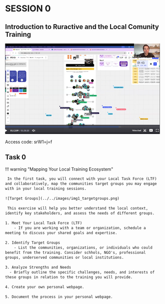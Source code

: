# SESSION 0

## Introduction to Ruractive and the Local Comunity Training

[![Session 0 - 18/02/2025](../../images/video00.png)](https://iaac.zoom.us/rec/share/BJv9UA2GaCJlG6SJ7Qf9G6tNYtz1Ii7p-kQaIhgtUn46cAeTHwSnnsmLi5bcXJak.ikfXt2voywjmHLdt?startTime=1739880345000)

Access code: srW1=j=f


## Task 0

!!! warning "Mapping Your Local Training Ecosystem"
   
     In the first task, you will connect with your Local Task Force (LTF) and collaboratively, map the communities target groups you may engage with in your local training sessions.

    ![Target Groups](../../images/img1_targetgroups.png)

     This exercise will help you better understand the local context, identify key stakeholders, and assess the needs of different groups.

    1. Meet Your Local Task Force (LTF)
        - If you are working with a team or organization, schedule a meeting to discuss your shared goals and expertise.

    2. Identify Target Groups
        - List the communities, organizations, or individuals who could benefit from the training. Consider schhols, NGO's, professional groups, underserved communities or local institutions.

    3. Analyze Strengths and Needs
      - Briefly outline the specific challenges, needs, and interests of these groups in relation to the training you will provide.

    4. Create your own personal webpage.

    5. Document the process in your personal webpage.







